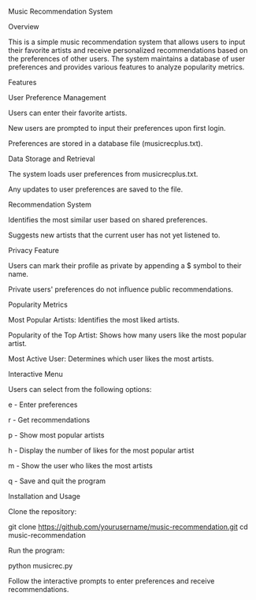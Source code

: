 Music Recommendation System

Overview

This is a simple music recommendation system that allows users to input their favorite artists and receive personalized recommendations based on the preferences of other users. The system maintains a database of user preferences and provides various features to analyze popularity metrics.

Features

User Preference Management

Users can enter their favorite artists.

New users are prompted to input their preferences upon first login.

Preferences are stored in a database file (musicrecplus.txt).

Data Storage and Retrieval

The system loads user preferences from musicrecplus.txt.

Any updates to user preferences are saved to the file.

Recommendation System

Identifies the most similar user based on shared preferences.

Suggests new artists that the current user has not yet listened to.

Privacy Feature

Users can mark their profile as private by appending a $ symbol to their name.

Private users' preferences do not influence public recommendations.

Popularity Metrics

Most Popular Artists: Identifies the most liked artists.

Popularity of the Top Artist: Shows how many users like the most popular artist.

Most Active User: Determines which user likes the most artists.

Interactive Menu

Users can select from the following options:

e - Enter preferences

r - Get recommendations

p - Show most popular artists

h - Display the number of likes for the most popular artist

m - Show the user who likes the most artists

q - Save and quit the program

Installation and Usage

Clone the repository:

git clone https://github.com/yourusername/music-recommendation.git
cd music-recommendation

Run the program:

python musicrec.py

Follow the interactive prompts to enter preferences and receive recommendations.
